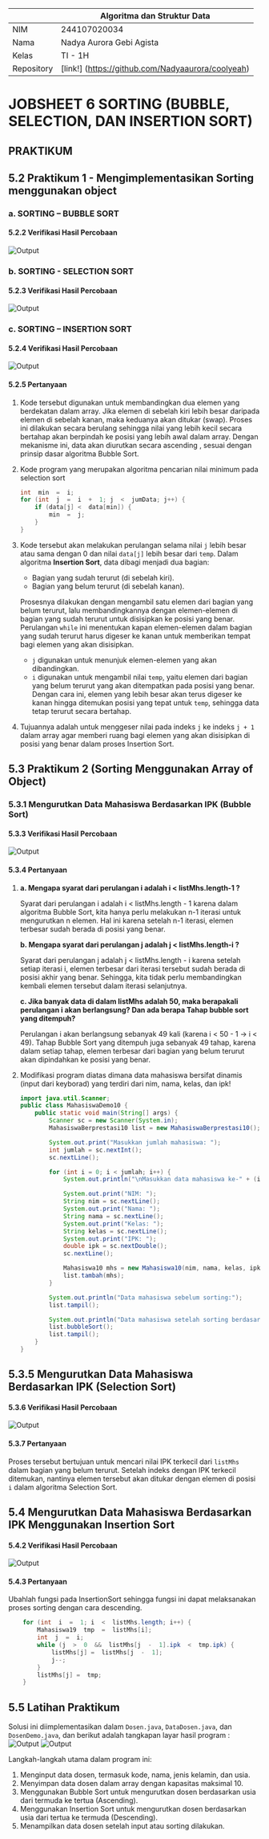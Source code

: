 |  | Algoritma dan Struktur Data |
|--|--|
|NIM  | 244107020034  |
|Nama | Nadya Aurora Gebi Agista |
|Kelas | TI - 1H |
|Repository| [link!] (https://github.com/Nadyaaurora/coolyeah)

# JOBSHEET 6 SORTING (BUBBLE, SELECTION, DAN INSERTION SORT)

## **PRAKTIKUM**
## 5.2 Praktikum 1 - Mengimplementasikan Sorting menggunakan object
### a. SORTING – BUBBLE SORT
#### 5.2.2 Verifikasi Hasil Percobaan
![Output](../img/Sorting%20-%20Bubble%20Sort.png)

### b. SORTING - SELECTION SORT
#### 5.2.3 Verifikasi Hasil Percobaan
![Output](../img/Sorting%20-%20Selection%20Sort.png)

### c. SORTING – INSERTION SORT
#### 5.2.4 Verifikasi Hasil Percobaan
![Output](../img/Sorting%20-%20Insertion%20Sort.png)

#### 5.2.5 Pertanyaan
1. Kode tersebut digunakan untuk membandingkan dua elemen yang berdekatan dalam array. Jika elemen di sebelah kiri lebih besar daripada elemen di sebelah kanan, maka keduanya akan ditukar (swap). Proses ini dilakukan secara berulang sehingga nilai yang lebih kecil secara bertahap akan berpindah ke posisi yang lebih awal dalam array. Dengan mekanisme ini, data akan diurutkan secara ascending , sesuai dengan prinsip dasar algoritma Bubble Sort.
2. Kode program yang merupakan algoritma pencarian nilai minimum pada selection sort
	```java
	int  min  =  i;
	for (int  j  =  i  +  1; j  <  jumData; j++) {
		if (data[j] <  data[min]) {
			min  =  j;
		}
	}
	```
3. Kode tersebut akan melakukan perulangan selama nilai `j` lebih besar atau sama dengan 0 dan nilai `data[j]` lebih besar dari `temp`.
Dalam algoritma **Insertion Sort**, data dibagi menjadi dua bagian:
	* Bagian yang sudah terurut (di sebelah kiri).
	* Bagian yang belum terurut (di sebelah kanan).

    Prosesnya dilakukan dengan mengambil satu elemen dari bagian yang belum terurut, lalu membandingkannya dengan elemen-elemen di bagian yang sudah terurut untuk disisipkan ke posisi yang benar. Perulangan `while` ini menentukan kapan elemen-elemen dalam bagian yang sudah terurut harus digeser ke kanan untuk memberikan tempat bagi elemen yang akan disisipkan.

	* `j` digunakan untuk menunjuk elemen-elemen yang akan dibandingkan. 
	* `i` digunakan untuk mengambil nilai `temp`, yaitu elemen dari bagian yang belum terurut yang akan ditempatkan pada posisi yang benar. Dengan cara ini, elemen yang lebih besar akan terus digeser ke kanan hingga ditemukan posisi yang tepat untuk `temp`, sehingga data tetap terurut secara bertahap.

4. Tujuannya adalah untuk menggeser nilai pada indeks `j` ke indeks `j + 1` dalam array agar memberi ruang bagi elemen yang akan disisipkan di posisi yang benar dalam proses Insertion Sort.

## 5.3 Praktikum 2 (Sorting Menggunakan Array of Object)
### 5.3.1 Mengurutkan Data Mahasiswa Berdasarkan IPK (Bubble Sort)
#### 5.3.3 Verifikasi Hasil Percobaan
![Output](../img/IPK%20-%20Bubble%20Sort.png)

#### 5.3.4 Pertanyaan
1.  **a. Mengapa syarat dari perulangan i adalah i < listMhs.length-1 ?**

	Syarat dari perulangan i adalah i < listMhs.length - 1 karena dalam algoritma Bubble Sort, kita hanya perlu melakukan n-1 iterasi untuk mengurutkan n elemen. Hal ini karena setelah n-1 iterasi, elemen terbesar sudah berada di posisi yang benar.

	**b. Mengapa syarat dari perulangan j adalah j < listMhs.length-i ?**

	Syarat dari perulangan j adalah j < listMhs.length - i karena setelah setiap iterasi i, elemen terbesar dari iterasi tersebut sudah berada di posisi akhir yang benar. Sehingga, kita tidak perlu membandingkan kembali elemen tersebut dalam iterasi selanjutnya.

	**c. Jika banyak data di dalam listMhs adalah 50, maka berapakali perulangan i akan berlangsung? Dan ada berapa Tahap bubble sort yang ditempuh?**

	Perulangan i akan berlangsung sebanyak 49 kali (karena i < 50 - 1 → i < 49). Tahap Bubble Sort yang ditempuh juga sebanyak 49 tahap, karena dalam setiap tahap, elemen terbesar dari bagian yang belum terurut akan dipindahkan ke posisi yang benar.
2. Modifikasi program diatas dimana data mahasiswa bersifat dinamis (input dari keyborad) yang terdiri dari nim, nama, kelas, dan ipk!
	```java
	import java.util.Scanner;
	public class MahasiswaDemo10 {
	    public static void main(String[] args) {
	        Scanner sc = new Scanner(System.in);
	        MahasiswaBerprestasi10 list = new MahasiswaBerprestasi10();

	        System.out.print("Masukkan jumlah mahasiswa: ");
	        int jumlah = sc.nextInt();
	        sc.nextLine(); 

	        for (int i = 0; i < jumlah; i++) {
	            System.out.println("\nMasukkan data mahasiswa ke-" + (i + 1));

	            System.out.print("NIM: ");
	            String nim = sc.nextLine();
	            System.out.print("Nama: ");
	            String nama = sc.nextLine();
	            System.out.print("Kelas: ");
	            String kelas = sc.nextLine();
	            System.out.print("IPK: ");
	            double ipk = sc.nextDouble();
	            sc.nextLine(); 

	            Mahasiswa10 mhs = new Mahasiswa10(nim, nama, kelas, ipk);
	            list.tambah(mhs);
	        }

	        System.out.println("Data mahasiswa sebelum sorting:");
	        list.tampil();

	        System.out.println("Data mahasiswa setelah sorting berdasarkan IPK (DESC):");
	        list.bubbleSort();
	        list.tampil();
	    }
	}
	```


## 5.3.5 Mengurutkan Data Mahasiswa Berdasarkan IPK (Selection Sort)
#### 5.3.6 Verifikasi Hasil Percobaan
![Output](../img/IPK%20-%20Selection%20Sort.png)

#### 5.3.7 Pertanyaan
Proses tersebut bertujuan untuk mencari nilai IPK terkecil dari `listMhs` dalam bagian yang belum terurut. Setelah indeks dengan IPK terkecil ditemukan, nantinya elemen tersebut akan ditukar dengan elemen di posisi `i` dalam algoritma Selection Sort.

## 5.4 Mengurutkan Data Mahasiswa Berdasarkan IPK Menggunakan Insertion Sort
#### 5.4.2 Verifikasi Hasil Percobaan
![Output](../img/IPK%20-%20Insertion%20Sort.png)

#### 5.4.3 Pertanyaan
Ubahlah fungsi pada InsertionSort sehingga fungsi ini dapat melaksanakan proses sorting dengan cara descending.
```java
    for (int  i  =  1; i  <  listMhs.length; i++) {
        Mahasiswa19  tmp  =  listMhs[i];
        int  j  =  i;
        while (j  >  0  &&  listMhs[j  -  1].ipk  <  tmp.ipk) {
            listMhs[j] =  listMhs[j  -  1];
            j--;
        }
        listMhs[j] =  tmp;
    }
```
	
## 5.5 Latihan Praktikum
Solusi ini diimplementasikan dalam `Dosen.java`, `DataDosen.java`, dan `DosenDemo.java`, dan berikut adalah tangkapan layar hasil program :
![Output](../img/Tugas%20Jobsheet%206%20(1).png)
![Output](../img/Tugas%20Jobsheet%206%20(2).png)

Langkah-langkah utama dalam program ini:
1.  Menginput data dosen, termasuk kode, nama, jenis kelamin, dan usia.  
2.  Menyimpan data dosen dalam array dengan kapasitas maksimal 10.  
3.  Menggunakan Bubble Sort untuk mengurutkan dosen berdasarkan usia dari termuda ke tertua (Ascending).  
4.  Menggunakan Insertion Sort untuk mengurutkan dosen berdasarkan usia dari tertua ke termuda (Descending).
5.  Menampilkan data dosen setelah input atau sorting dilakukan.